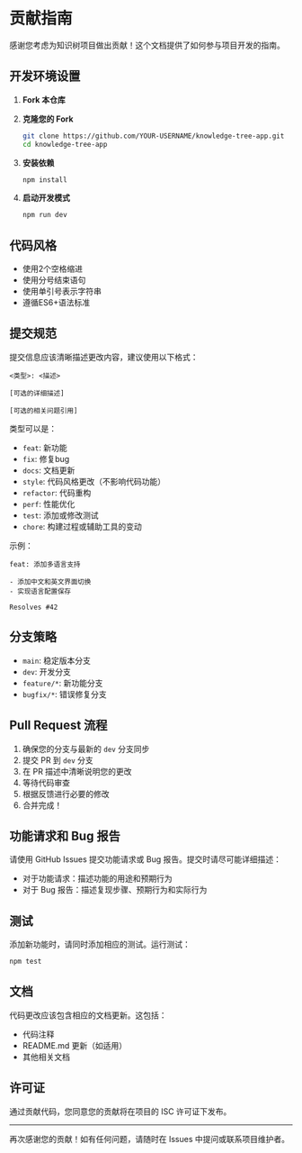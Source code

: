 # 贡献指南

感谢您考虑为知识树项目做出贡献！这个文档提供了如何参与项目开发的指南。

## 开发环境设置

1. **Fork 本仓库**

2. **克隆您的 Fork**
   ```bash
   git clone https://github.com/YOUR-USERNAME/knowledge-tree-app.git
   cd knowledge-tree-app
   ```

3. **安装依赖**
   ```bash
   npm install
   ```

4. **启动开发模式**
   ```bash
   npm run dev
   ```

## 代码风格

- 使用2个空格缩进
- 使用分号结束语句
- 使用单引号表示字符串
- 遵循ES6+语法标准

## 提交规范

提交信息应该清晰描述更改内容，建议使用以下格式：

```
<类型>: <描述>

[可选的详细描述]

[可选的相关问题引用]
```

类型可以是：
- `feat`: 新功能
- `fix`: 修复bug
- `docs`: 文档更新
- `style`: 代码风格更改（不影响代码功能）
- `refactor`: 代码重构
- `perf`: 性能优化
- `test`: 添加或修改测试
- `chore`: 构建过程或辅助工具的变动

示例：
```
feat: 添加多语言支持

- 添加中文和英文界面切换
- 实现语言配置保存

Resolves #42
```

## 分支策略

- `main`: 稳定版本分支
- `dev`: 开发分支
- `feature/*`: 新功能分支
- `bugfix/*`: 错误修复分支

## Pull Request 流程

1. 确保您的分支与最新的 `dev` 分支同步
2. 提交 PR 到 `dev` 分支
3. 在 PR 描述中清晰说明您的更改
4. 等待代码审查
5. 根据反馈进行必要的修改
6. 合并完成！

## 功能请求和 Bug 报告

请使用 GitHub Issues 提交功能请求或 Bug 报告。提交时请尽可能详细描述：

- 对于功能请求：描述功能的用途和预期行为
- 对于 Bug 报告：描述复现步骤、预期行为和实际行为

## 测试

添加新功能时，请同时添加相应的测试。运行测试：

```bash
npm test
```

## 文档

代码更改应该包含相应的文档更新。这包括：

- 代码注释
- README.md 更新（如适用）
- 其他相关文档

## 许可证

通过贡献代码，您同意您的贡献将在项目的 ISC 许可证下发布。

---

再次感谢您的贡献！如有任何问题，请随时在 Issues 中提问或联系项目维护者。